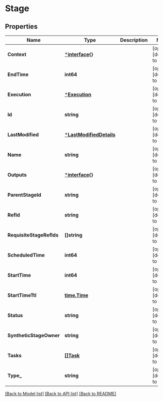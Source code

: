 # Stage

## Properties
Name | Type | Description | Notes
------------ | ------------- | ------------- | -------------
**Context** | [***interface{}**](interface{}.md) |  | [optional] [default to null]
**EndTime** | **int64** |  | [optional] [default to null]
**Execution** | [***Execution**](Execution.md) |  | [optional] [default to null]
**Id** | **string** |  | [optional] [default to null]
**LastModified** | [***LastModifiedDetails**](LastModifiedDetails.md) |  | [optional] [default to null]
**Name** | **string** |  | [optional] [default to null]
**Outputs** | [***interface{}**](interface{}.md) |  | [optional] [default to null]
**ParentStageId** | **string** |  | [optional] [default to null]
**RefId** | **string** |  | [optional] [default to null]
**RequisiteStageRefIds** | **[]string** |  | [optional] [default to null]
**ScheduledTime** | **int64** |  | [optional] [default to null]
**StartTime** | **int64** |  | [optional] [default to null]
**StartTimeTtl** | [**time.Time**](time.Time.md) |  | [optional] [default to null]
**Status** | **string** |  | [optional] [default to null]
**SyntheticStageOwner** | **string** |  | [optional] [default to null]
**Tasks** | [**[]Task**](Task.md) |  | [optional] [default to null]
**Type_** | **string** |  | [optional] [default to null]

[[Back to Model list]](../README.md#documentation-for-models) [[Back to API list]](../README.md#documentation-for-api-endpoints) [[Back to README]](../README.md)


